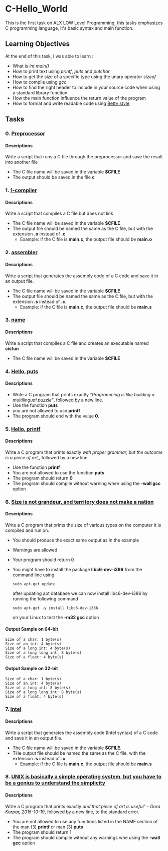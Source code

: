 # C-Hello_World

This is the first task on ALX LOW Level Programming, this tasks emphasizes C programming language, it's basic syntax and main function.

## Learning Objectives
At the end of this task, I was able to learn :
- What is *int main()*
- How to print text using *printf*, *puts* and *putchar*
- How to get the size of a specific type using the unary operator *sizeof*
- How to compile using *gcc*
- How to find the right header to include in your source code when using a standard library function
- How the main function influence the return value of the program
- How to format and write readable code using [Betty style](https://github.com/holbertonschool/Betty/wiki)

## Tasks
### 0. [Preprocessor](https://github.com/Sanctus-Peter/alx-low_level_programming/blob/main/0x00-hello_world/0-preprocessor)
#### Descriptions
Write a script that runs a C file through the preprocessor and save the result into another file
- The C file name will be saved in the variable **$CFILE**
- The output should be saved in the file **c**

### 1. [1-compiler](https://github.com/Sanctus-Peter/alx-low_level_programming/blob/main/0x00-hello_world/1-compiler)
#### Descriptions
Write a script that compiles a C file but does not link
- The C file name will be saved in the variable **$CFILE**
- The output file should be named the same as the C file, but with the extension **.o** instead of **.c**
  - Example: if the C file is **main.c**, the output file should be **main.o**

### 2. [assembler](https://github.com/Sanctus-Peter/alx-low_level_programming/blob/main/0x00-hello_world/2-assembler)
#### Descriptions
Write a script that generates the assembly code of a C code and save it in an output file.
- The C file name will be saved in the variable **$CFILE**
- The output file should be named the same as the C file, but with the extension **.s** instead of **.c**.
  - Example: if the C file is **main.c**, the output file should be **main.s**

### 3. [name](https://github.com/Sanctus-Peter/alx-low_level_programming/blob/main/0x00-hello_world/3-name)
#### Descriptions
Write a script that compiles a C file and creates an executable named **cisfun**
- The C file name will be saved in the variable **$CFILE**

### 4. [Hello, puts](https://github.com/Sanctus-Peter/alx-low_level_programming/blob/main/0x00-hello_world/4-puts.c)
#### Descriptions
- Write a C program that prints exactly _"Programming is like building a multilingual puzzle"_, followed by a new line.
- Use the function **puts**
- you are not allowed to use **printf**
- The program should end with the value **0**.

### 5. [Hello, printf](https://github.com/Sanctus-Peter/alx-low_level_programming/blob/main/0x00-hello_world/5-printf.c)
#### Descriptions
Write a C program that prints exactly _with proper grammar, but the outcome is a piece of art,_, followed by a new line.
- Use the function **printf**
- You are not allowed to use the function **puts**
- The program should return **0**
- The program should compile without warning when using the **-wall gcc** option

### 6. [Size is not grandeur, and territory does not make a nation](https://github.com/Sanctus-Peter/alx-low_level_programming/blob/main/0x00-hello_world/6-size.c)
#### Descriptions
Write a C program that prints the size of various types on the computer it is compiled and run on.
- You should produce the exact same output as in the example
- Warnings are allowed
- Your program should return 0
- You might have to install the package **libc6-dev-i386** from the command line using 

    ```
    sudo apt-get update
    ```

    after updating apt database we can now install libc6-dev-i386 by running the following command 

    ```
    sudo apt-get -y install libc6-dev-i386
    ``` 

    on your Linux to test the **-m32 gcc** option

#### Output Sample on 64-bit
```
Size of a char: 1 byte(s)
Size of an int: 4 byte(s)
Size of a long int: 4 byte(s)
Size of a long long int: 8 byte(s)
Size of a float: 4 byte(s)
```
#### Output Sample on 32-bit
```
Size of a char: 1 byte(s)
Size of an int: 4 byte(s)
Size of a long int: 8 byte(s)
Size of a long long int: 8 byte(s)
Size of a float: 4 byte(s)
```

### 7. [Intel](https://github.com/Sanctus-Peter/alx-low_level_programming/blob/main/0x00-hello_world/100-intel)
#### Descriptions
Write a script that generates the assembly code (Intel syntax) of a C code and save it in an output file.
- The C file name will be saved in the variable **$CFILE**.
- THe output file should be named the same as the C file, with the extension **.s** instead of **.c**
  - Example: if the C file is **main.c**, the output file should be **main.s**

### 8. [UNIX is basically a simple operating system, but you have to be a genius to understand the simplicity ](https://github.com/Sanctus-Peter/alx-low_level_programming/blob/main/0x00-hello_world/101-quote.c)
#### Descriptions
Write a C program that prints exactly _and that piece of art is useful" - Dora Korpar, 2015-10-19_, followed by a new line, to the standard error.
- You are not allowed to use any functions listed in the NAME section of the man (3) **printf** or man (3) **puts**
- The program should return 1
- The program should compile without any warnings whe using the **-wall gcc** option

